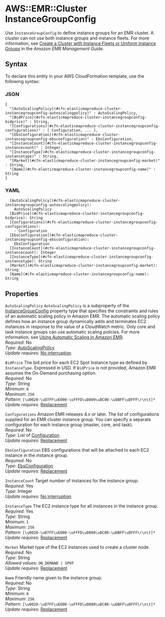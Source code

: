 # AWS::EMR::Cluster InstanceGroupConfig<a name="aws-properties-elasticmapreduce-cluster-instancegroupconfig"></a>

Use `InstanceGroupConfig` to define instance groups for an EMR cluster\. A cluster can not use both instance groups and instance fleets\. For more information, see [Create a Cluster with Instance Fleets or Uniform Instance Groups](https://docs.aws.amazon.com/emr/latest/ManagementGuide/emr-instance-group-configuration.html) in the *Amazon EMR Management Guide*\.

## Syntax<a name="aws-properties-elasticmapreduce-cluster-instancegroupconfig-syntax"></a>

To declare this entity in your AWS CloudFormation template, use the following syntax:

### JSON<a name="aws-properties-elasticmapreduce-cluster-instancegroupconfig-syntax.json"></a>

```
{
  "[AutoScalingPolicy](#cfn-elasticmapreduce-cluster-instancegroupconfig-autoscalingpolicy)" : AutoScalingPolicy,
  "[BidPrice](#cfn-elasticmapreduce-cluster-instancegroupconfig-bidprice)" : String,
  "[Configurations](#cfn-elasticmapreduce-cluster-instancegroupconfig-configurations)" : [ Configuration, ... ],
  "[EbsConfiguration](#cfn-elasticmapreduce-cluster-instancegroupconfig-ebsconfiguration)" : EbsConfiguration,
  "[InstanceCount](#cfn-elasticmapreduce-cluster-instancegroupconfig-instancecount)" : Integer,
  "[InstanceType](#cfn-elasticmapreduce-cluster-instancegroupconfig-instancetype)" : String,
  "[Market](#cfn-elasticmapreduce-cluster-instancegroupconfig-market)" : String,
  "[Name](#cfn-elasticmapreduce-cluster-instancegroupconfig-name)" : String
}
```

### YAML<a name="aws-properties-elasticmapreduce-cluster-instancegroupconfig-syntax.yaml"></a>

```
  [AutoScalingPolicy](#cfn-elasticmapreduce-cluster-instancegroupconfig-autoscalingpolicy): 
    AutoScalingPolicy
  [BidPrice](#cfn-elasticmapreduce-cluster-instancegroupconfig-bidprice): String
  [Configurations](#cfn-elasticmapreduce-cluster-instancegroupconfig-configurations): 
    - Configuration
  [EbsConfiguration](#cfn-elasticmapreduce-cluster-instancegroupconfig-ebsconfiguration): 
    EbsConfiguration
  [InstanceCount](#cfn-elasticmapreduce-cluster-instancegroupconfig-instancecount): Integer
  [InstanceType](#cfn-elasticmapreduce-cluster-instancegroupconfig-instancetype): String
  [Market](#cfn-elasticmapreduce-cluster-instancegroupconfig-market): String
  [Name](#cfn-elasticmapreduce-cluster-instancegroupconfig-name): String
```

## Properties<a name="aws-properties-elasticmapreduce-cluster-instancegroupconfig-properties"></a>

`AutoScalingPolicy`  <a name="cfn-elasticmapreduce-cluster-instancegroupconfig-autoscalingpolicy"></a>
`AutoScalingPolicy` is a subproperty of the [InstanceGroupConfig](https://docs.aws.amazon.com/AWSCloudFormation/latest/UserGuide/aws-properties-emr-cluster-jobflowinstancesconfig-instancegroupconfig.html) property type that specifies the constraints and rules of an automatic scaling policy in Amazon EMR\. The automatic scaling policy defines how an instance group dynamically adds and terminates EC2 instances in response to the value of a CloudWatch metric\. Only core and task instance groups can use automatic scaling policies\. For more information, see [Using Automatic Scaling in Amazon EMR](https://docs.aws.amazon.com/emr/latest/ManagementGuide/emr-automatic-scaling.html)\.  
*Required*: No  
*Type*: [AutoScalingPolicy](aws-properties-elasticmapreduce-cluster-autoscalingpolicy.md)  
*Update requires*: [No interruption](https://docs.aws.amazon.com/AWSCloudFormation/latest/UserGuide/using-cfn-updating-stacks-update-behaviors.html#update-no-interrupt)

`BidPrice`  <a name="cfn-elasticmapreduce-cluster-instancegroupconfig-bidprice"></a>
The bid price for each EC2 Spot Instance type as defined by `InstanceType`\. Expressed in USD\. If `BidPrice` is not provided, Amazon EMR assumes the On\-Demand purchasing option\.  
*Required*: No  
*Type*: String  
*Minimum*: `0`  
*Maximum*: `256`  
*Pattern*: `[\u0020-\uD7FF\uE000-\uFFFD\uD800\uDC00-\uDBFF\uDFFF\r\n\t]*`  
*Update requires*: [Replacement](https://docs.aws.amazon.com/AWSCloudFormation/latest/UserGuide/using-cfn-updating-stacks-update-behaviors.html#update-replacement)

`Configurations`  <a name="cfn-elasticmapreduce-cluster-instancegroupconfig-configurations"></a>
Amazon EMR releases 4\.x or later\.
The list of configurations supplied for an EMR cluster instance group\. You can specify a separate configuration for each instance group \(master, core, and task\)\.  
*Required*: No  
*Type*: List of [Configuration](aws-properties-elasticmapreduce-cluster-configuration.md)  
*Update requires*: [Replacement](https://docs.aws.amazon.com/AWSCloudFormation/latest/UserGuide/using-cfn-updating-stacks-update-behaviors.html#update-replacement)

`EbsConfiguration`  <a name="cfn-elasticmapreduce-cluster-instancegroupconfig-ebsconfiguration"></a>
EBS configurations that will be attached to each EC2 instance in the instance group\.  
*Required*: No  
*Type*: [EbsConfiguration](aws-properties-elasticmapreduce-cluster-ebsconfiguration.md)  
*Update requires*: [Replacement](https://docs.aws.amazon.com/AWSCloudFormation/latest/UserGuide/using-cfn-updating-stacks-update-behaviors.html#update-replacement)

`InstanceCount`  <a name="cfn-elasticmapreduce-cluster-instancegroupconfig-instancecount"></a>
Target number of instances for the instance group\.  
*Required*: Yes  
*Type*: Integer  
*Update requires*: [No interruption](https://docs.aws.amazon.com/AWSCloudFormation/latest/UserGuide/using-cfn-updating-stacks-update-behaviors.html#update-no-interrupt)

`InstanceType`  <a name="cfn-elasticmapreduce-cluster-instancegroupconfig-instancetype"></a>
The EC2 instance type for all instances in the instance group\.  
*Required*: Yes  
*Type*: String  
*Minimum*: `1`  
*Maximum*: `256`  
*Pattern*: `[\u0020-\uD7FF\uE000-\uFFFD\uD800\uDC00-\uDBFF\uDFFF\r\n\t]*`  
*Update requires*: [Replacement](https://docs.aws.amazon.com/AWSCloudFormation/latest/UserGuide/using-cfn-updating-stacks-update-behaviors.html#update-replacement)

`Market`  <a name="cfn-elasticmapreduce-cluster-instancegroupconfig-market"></a>
Market type of the EC2 instances used to create a cluster node\.  
*Required*: No  
*Type*: String  
*Allowed values*: `ON_DEMAND | SPOT`  
*Update requires*: [Replacement](https://docs.aws.amazon.com/AWSCloudFormation/latest/UserGuide/using-cfn-updating-stacks-update-behaviors.html#update-replacement)

`Name`  <a name="cfn-elasticmapreduce-cluster-instancegroupconfig-name"></a>
Friendly name given to the instance group\.  
*Required*: No  
*Type*: String  
*Minimum*: `0`  
*Maximum*: `256`  
*Pattern*: `[\u0020-\uD7FF\uE000-\uFFFD\uD800\uDC00-\uDBFF\uDFFF\r\n\t]*`  
*Update requires*: [Replacement](https://docs.aws.amazon.com/AWSCloudFormation/latest/UserGuide/using-cfn-updating-stacks-update-behaviors.html#update-replacement)